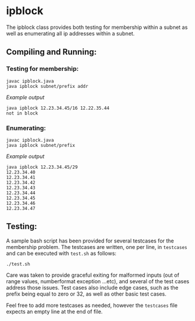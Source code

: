 # ipblock

The ipblock class provides both testing for membership within a subnet as well as enumerating all ip addresses within a subnet.

## Compiling and Running:

### Testing for membership: 
~~~~
javac ipblock.java
java ipblock subnet/prefix addr
~~~~

*Example output*
~~~~
java ipblock 12.23.34.45/16 12.22.35.44
not in block
~~~~

### Enumerating:
~~~~
javac ipblock.java
java ipblock subnet/prefix
~~~~

*Example output*
~~~~
java ipblock 12.23.34.45/29
12.23.34.40
12.23.34.41
12.23.34.42
12.23.34.43
12.23.34.44
12.23.34.45
12.23.34.46
12.23.34.47
~~~~

## Testing:

A sample bash script has been provided for several testcases for the membership problem. The testcases are written, one per line, in `testcases` and can be executed with `test.sh` as follows: 

~~~~
./test.sh
~~~~

Care was taken to provide graceful exiting for malformed inputs (out of range values, numberformat exception ...etc), and several of the test cases address those issues. Test cases also include edge cases, such as the prefix being equal to zero or 32, as well as other basic test cases.

Feel free to add more testcases as needed, however the `testcases` file expects an empty line at the end of file.

